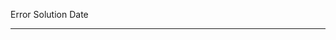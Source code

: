 Error                    Solution              Date
-----                    --------              ----
